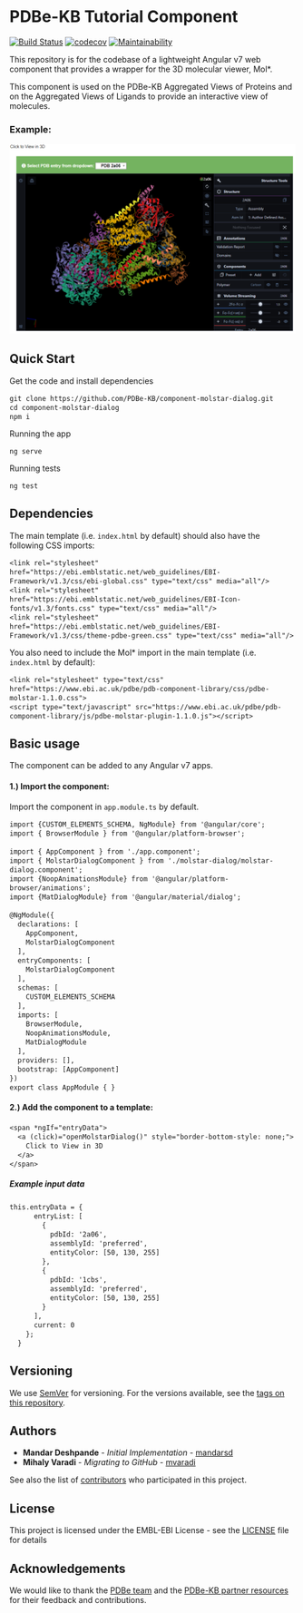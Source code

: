 PDBe-KB Tutorial Component
=

[![Build Status](https://www.travis-ci.com/PDBe-KB/component-molstar-dialog.svg?branch=main)](https://www.travis-ci.com/PDBe-KB/component-molstar-dialog)
[![codecov](https://codecov.io/gh/PDBe-KB/component-molstar-dialog/branch/main/graph/badge.svg?token=Ubb4PgcHgO)](https://codecov.io/gh/PDBe-KB/component-molstar-dialog)
[![Maintainability](https://api.codeclimate.com/v1/badges/88bafadec619cc30cf10/maintainability)](https://codeclimate.com/github/PDBe-KB/component-molstar-dialog/maintainability)

This repository is for the codebase of a lightweight Angular v7 web component that provides a wrapper for the 3D molecular viewer, Mol*.

This component is used on the PDBe-KB Aggregated Views of Proteins and on the Aggregated Views of Ligands to provide an interactive view of molecules.

### Example:

<img src="https://raw.githubusercontent.com/PDBe-KB/component-molstar-dialog/main/pdbe-kb-molstar-dialog.png">

## Quick Start

Get the code and install dependencies
```
git clone https://github.com/PDBe-KB/component-molstar-dialog.git
cd component-molstar-dialog
npm i
```

Running the app
```
ng serve
```

Running tests
```
ng test
```

## Dependencies

The main template (i.e. `index.html` by default) should also have the following CSS imports:
```angular2html
<link rel="stylesheet" href="https://ebi.emblstatic.net/web_guidelines/EBI-Framework/v1.3/css/ebi-global.css" type="text/css" media="all"/>
<link rel="stylesheet" href="https://ebi.emblstatic.net/web_guidelines/EBI-Icon-fonts/v1.3/fonts.css" type="text/css" media="all"/>
<link rel="stylesheet" href="https://ebi.emblstatic.net/web_guidelines/EBI-Framework/v1.3/css/theme-pdbe-green.css" type="text/css" media="all"/>
```

You also need to include the Mol* import in the main template (i.e. `index.html` by default):
```angular2html
<link rel="stylesheet" type="text/css" href="https://www.ebi.ac.uk/pdbe/pdb-component-library/css/pdbe-molstar-1.1.0.css">
<script type="text/javascript" src="https://www.ebi.ac.uk/pdbe/pdb-component-library/js/pdbe-molstar-plugin-1.1.0.js"></script>
```

## Basic usage

The component can be added to any Angular v7 apps.

#### 1.) Import the component:

Import the component in `app.module.ts` by default.
```
import {CUSTOM_ELEMENTS_SCHEMA, NgModule} from '@angular/core';
import { BrowserModule } from '@angular/platform-browser';

import { AppComponent } from './app.component';
import { MolstarDialogComponent } from './molstar-dialog/molstar-dialog.component';
import {NoopAnimationsModule} from '@angular/platform-browser/animations';
import {MatDialogModule} from '@angular/material/dialog';

@NgModule({
  declarations: [
    AppComponent,
    MolstarDialogComponent
  ],
  entryComponents: [
    MolstarDialogComponent
  ],
  schemas: [
    CUSTOM_ELEMENTS_SCHEMA
  ],
  imports: [
    BrowserModule,
    NoopAnimationsModule,
    MatDialogModule
  ],
  providers: [],
  bootstrap: [AppComponent]
})
export class AppModule { }
```

#### 2.) Add the component to a template:
```angular2html
<span *ngIf="entryData">
  <a (click)="openMolstarDialog()" style="border-bottom-style: none;">
    Click to View in 3D
  </a>
</span>
```

##### Example input data

```angular2html
this.entryData = {
      entryList: [
        {
          pdbId: '2a06',
          assemblyId: 'preferred',
          entityColor: [50, 130, 255]
        },
        {
          pdbId: '1cbs',
          assemblyId: 'preferred',
          entityColor: [50, 130, 255]
        }
      ],
      current: 0
    };
  }
```
## Versioning

We use [SemVer](http://semver.org/) for versioning. For the versions available, see the [tags on this repository](https://github.com/PDBe-KB/component-molstar-dialog/tags).

## Authors

* **Mandar Deshpande** - *Initial Implementation* - [mandarsd](https://github.com/mandarsd)
* **Mihaly Varadi** - *Migrating to GitHub* - [mvaradi](https://github.com/mvaradi)

See also the list of [contributors](https://github.com/PDBe-KB/component-molstar-dialog/contributors) who participated in this project.

## License

This project is licensed under the EMBL-EBI License - see the [LICENSE](LICENSE) file for details

## Acknowledgements

We would like to thank the [PDBe team](https://www.pdbe.org) and the [PDBe-KB partner resources](https://github.com/PDBe-KB/pdbe-kb-manual/wiki/PDBe-KB-Annotations) for their feedback and contributions.
